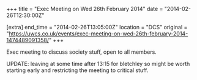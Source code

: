 +++
title = "Exec Meeting on Wed 26th February 2014"
date = "2014-02-26T12:30:00Z"

[extra]
end_time = "2014-02-26T13:05:00Z"
location = "DCS"
original = "https://uwcs.co.uk/events/exec-meeting-on-wed-26th-february-2014-1474489091358/"
+++

Exec meeting to discuss society stuff, open to all members.

UPDATE: leaving at some time after 13:15 for bletchley so might be worth starting early and restricting the meeting to critical stuff.

